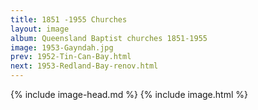 ```yaml
---
title: 1851 -1955 Churches
layout: image
album: Queensland Baptist churches 1851-1955
image: 1953-Gayndah.jpg
prev: 1952-Tin-Can-Bay.html
next: 1953-Redland-Bay-renov.html
---
```

 {% include image-head.md %}
{% include image.html %}